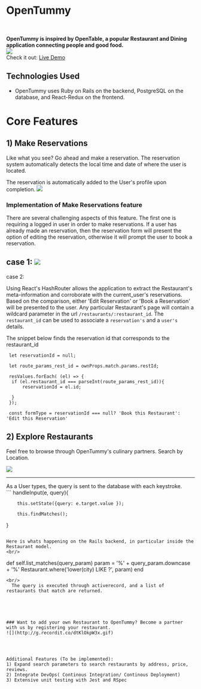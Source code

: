 # OpenTummy

<br/>

**OpenTummy is inspired by OpenTable, a popular Restaurant and Dining application connecting people and good food.**
<br/>
![](https://puu.sh/z669Y/3e107fdf7f.png)
<br/>
Check it out: [Live Demo](https://opentummy.herokuapp.com/#/)

## Technologies Used
- OpenTummy uses Ruby on Rails on the backend, PostgreSQL on the database, and React-Redux on the frontend.


# Core Features

## 1) Make Reservations
Like what you see? Go ahead and make a reservation. The reservation system automatically detects the local time and date of where the user is located.

The reservation is automatically added to the User's profile upon completion.
![](http://g.recordit.co/uPG2UBDdOG.gif)

### Implementation of Make Reservations feature
There are several challenging aspects of this feature. The first one is requiring a logged in user in order to make reservations. If a user has already made an reservation, then the reservation form will present the option of editing the reservation, otherwise it will prompt the user to book a reservation.

case 1: ![](http://g.recordit.co/oxmQ991Lyc.gif)
---------------------------------------------------------------------------------------------------------------------------
case 2: ![]()

Using React's HashRouter allows the application to extract the Restaurant's meta-information and corroborate with the current_user's reservations. Based on the comparison, either 'Edit Reservation' or 'Book a Reservation' will be presented to the user. Any particular Restaurant's page will contain a wildcard parameter in the url `/restaurants/:restaurant_id`. The `restaurant_id` can be used to associate a `reservation's` and a `user's` details.


 The snippet below finds the reservation id that corresponds to the restaurant_id

```
 let reservationId = null;

 let route_params_rest_id = ownProps.match.params.restId;

 resValues.forEach( (el) => {
  if (el.restaurant_id === parseInt(route_params_rest_id)){
      reservationId = el.id;

  }
 });

 const formType = reservationId === null? 'Book this Restaurant': 'Edit this Reservation'

```


## 2)  Explore Restaurants
Feel free to browse through OpenTummy's culinary partners. Search by Location.


![](http://g.recordit.co/7luygq64AU.gif)
<hr/>
As a User types, the query is sent to the database with each keystroke.
<br/>
```
 handleInput(e, query){

        this.setState({query: e.target.value });

        this.findMatches();
  }
```  

Here is whats happening on the Rails backend, in particular inside the Restaurant model.
<br/>
```
  def self.list_matches(query_param)
    param = '%' + query_param.downcase + '%'
    Restaurant.where('lower(city) LIKE ?', param)
  end
```  
<br/>
  The query is executed through activerecord, and a list of restaurants that match are returned.





### Want to add your own Restaurant to OpenTummy? Become a partner with us by registering your restaurant.
![](http://g.recordit.co/dtKlOkpW3x.gif)




Additional Features (To be implemented):
1) Expand search parameters to search restaurants by address, price, reviews.
2) Integrate DevOps( Continous Integration/ Continous Deployment)
3) Extensive unit testing with Jest and RSpec
